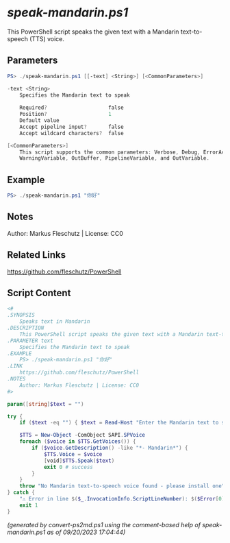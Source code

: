 *speak-mandarin.ps1*
================

This PowerShell script speaks the given text with a Mandarin text-to-speech (TTS) voice.

Parameters
----------
```powershell
PS> ./speak-mandarin.ps1 [[-text] <String>] [<CommonParameters>]

-text <String>
    Specifies the Mandarin text to speak
    
    Required?                    false
    Position?                    1
    Default value                
    Accept pipeline input?       false
    Accept wildcard characters?  false

[<CommonParameters>]
    This script supports the common parameters: Verbose, Debug, ErrorAction, ErrorVariable, WarningAction, 
    WarningVariable, OutBuffer, PipelineVariable, and OutVariable.
```

Example
-------
```powershell
PS> ./speak-mandarin.ps1 "你好"

```

Notes
-----
Author: Markus Fleschutz | License: CC0

Related Links
-------------
https://github.com/fleschutz/PowerShell

Script Content
--------------
```powershell
<#
.SYNOPSIS
	Speaks text in Mandarin 
.DESCRIPTION
	This PowerShell script speaks the given text with a Mandarin text-to-speech (TTS) voice.
.PARAMETER text
	Specifies the Mandarin text to speak
.EXAMPLE
	PS> ./speak-mandarin.ps1 "你好"
.LINK
	https://github.com/fleschutz/PowerShell
.NOTES
	Author: Markus Fleschutz | License: CC0
#>

param([string]$text = "")

try {
	if ($text -eq "") { $text = Read-Host "Enter the Mandarin text to speak" }

	$TTS = New-Object -ComObject SAPI.SPVoice
	foreach ($voice in $TTS.GetVoices()) {
		if ($voice.GetDescription() -like "*- Mandarin*") { 
			$TTS.Voice = $voice
			[void]$TTS.Speak($text)
			exit 0 # success
		}
	}
	throw "No Mandarin text-to-speech voice found - please install one"
} catch {
	"⚠️ Error in line $($_.InvocationInfo.ScriptLineNumber): $($Error[0])"
	exit 1
}
```

*(generated by convert-ps2md.ps1 using the comment-based help of speak-mandarin.ps1 as of 09/20/2023 17:04:44)*
